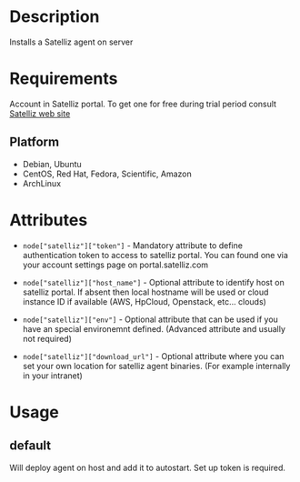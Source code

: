 Description
===========

Installs a Satelliz agent on server


Requirements
============

Account in Satelliz portal. To get one for free during trial period consult [Satelliz web site](http://www.satelliz.com)

Platform
--------

* Debian, Ubuntu
* CentOS, Red Hat, Fedora, Scientific, Amazon
* ArchLinux

Attributes
==========

* `node["satelliz"]["token"]` - Mandatory attribute to define authentication token to access to satelliz portal. You can found one via your account settings page on portal.satelliz.com
* `node["satelliz"]["host_name"]` - Optional attribute to identify host on satelliz portal. If absent then local hostname will be used or cloud instance ID if available (AWS, HpCloud, Openstack, etc... clouds)


* `node["satelliz"]["env"]` - Optional attribute that can be used if you have an special environemnt defined. (Advanced attribute and usually not required)  
* `node["satelliz"]["download_url"]` - Optional attribute where you can set your own location for satelliz agent binaries. (For example internally in your intranet)

Usage
=====

default
-------

Will deploy agent on host and add it to autostart. Set up token is required.
